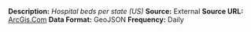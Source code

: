 **Description:**  *Hospital beds per state  (US)*
**Source:**  External
**Source URL:** [ArcGis.Com](https://opendata.arcgis.com/datasets/1044bb19da8d4dbfb6a96eb1b4ebf629_0.geojson)
**Data Format:** GeoJSON
**Frequency:** Daily
